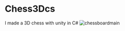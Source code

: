 # Chess3Dcs

I made a 3D chess with unity in C#
![chessboardmain](https://github.com/dawiddubicki7/Chess3Dcs/assets/100204532/34f28e71-281f-4be8-aef5-1d3397a23185)

